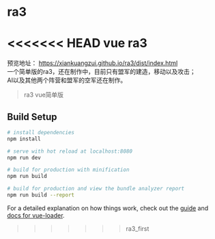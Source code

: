 # ra3
<<<<<<< HEAD
vue ra3
=======
预览地址： https://xiankuangzui.github.io/ra3/dist/index.html  
一个简单版的ra3，还在制作中，目前只有盟军的建造，移动以及攻击；  
AI以及其他两个阵营和盟军的空军还在制作。

> ra3 vue简单版

## Build Setup

``` bash
# install dependencies
npm install

# serve with hot reload at localhost:8080
npm run dev

# build for production with minification
npm run build

# build for production and view the bundle analyzer report
npm run build --report
```

For a detailed explanation on how things work, check out the [guide](http://vuejs-templates.github.io/webpack/) and [docs for vue-loader](http://vuejs.github.io/vue-loader).
>>>>>>> ra3_first
